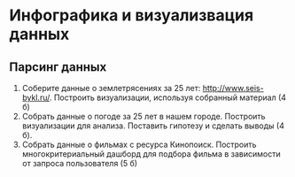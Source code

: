 # Инфографика и визуализвация данных
## Парсинг данных

1. Соберите данные о землетрясениях за 25 лет: http://www.seis-bykl.ru/. Построить визуализации, используя собранный материал (4 б)
2. Собрать данные о погоде за 25 лет в нашем городе. Построить визуализации для анализа. Поставить гипотезу и сделать выводы (4 б).
3. Собрать данные о фильмах с ресурса Кинопоиск. Построить многокритериальный дашборд для подбора фильма в зависимости от запроса пользователя (5 б)